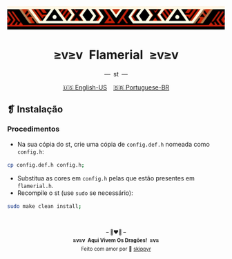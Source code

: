 <p align="center">
  <img alt="" src="../../assets/ornament.png" width="1020" />
</p>
<h1 align="center">≥v≥v&ensp;Flamerial&ensp;≥v≥v</h1>
<p align="center">—&ensp;st&ensp;—</p>
<p align="center">
  <span><a href="https://github.com/skippyr/flamerial/blob/master/ports/st/README.md">🇺🇸 English-US</a></span>
  &ensp;
  <span><a href="https://github.com/skippyr/flamerial/blob/master/ports/st/README_pt-BR.md">🇧🇷 Portuguese-BR</a></span>
</p>

## ❡ Instalação
### Procedimentos
- Na sua cópia do st, crie uma cópia de `config.def.h` nomeada como `config.h`:

```zsh
cp config.def.h config.h;
```

- Substitua as cores em `config.h` pelas que estão presentes em `flamerial.h`.
- Recompile o st (use `sudo` se necessário):

```zsh
sudo make clean install;
```

&ensp;
<p align="center"><sup>– 🐉❤️‍🔥 –</br><strong>≥v≥v&ensp;Aqui Vivem Os Dragões!&ensp;≥v≥</strong><br/>Feito com amor por 🍒 <a href="https://github.com/skippyr">skippyr</a></sup></p>
